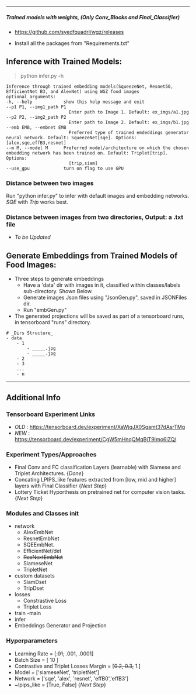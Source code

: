 -------

##### Trained models with weights, (Only Conv_Blocks and Final_Classifier)
- https://github.com/syedfquadri/wgz/releases


- Install all the packages from "Requirements.txt"
## Inference with Trained Models:
> python infer.py -h
```
Inference through trained embedding models(SqueezeNet, Resnet50, EfficientNet B3, and AlexNet) using WGZ food images 
optional arguments:
-h, --help            show this help message and exit
--p1 P1, --img1_path P1
                        Enter path to Image 1. Default: ex_imgs/a1.jpg
--p2 P2, --img2_path P2
                        Enter path to Image 2. Default: ex_imgs/b1.jpg
--emb EMB, --embnet EMB
                        Preferred type of trained emdeddings generator neural network. Default: SqueezeNet[sqe]. Options: [alex,sqe,effB3,resnet]      
--m M, --model M      Preferred model/architecture on which the chosen embedding network has been trained on. Default: Triplet[trip]. Options:       
                        [trip,siam]
--use_gpu             turn on flag to use GPU
```

### Distance between two images
Run "python infer.py" to infer with default images and embedding networks. _SQE_ with _Trip_ works best.

### Distance between images from two directories, Output: a .txt file
- _To be Updated_

## Generate Embeddings from Trained Models of Food Images:
- Three steps to generate embeddings
    - Have a 'data' dir with images in it, classified within classes/labels sub-directory. Shown Below.
    - Generate images Json files using "JsonGen.py", saved in JSONFiles dir.
    - Run "embGen.py"
- The generated projections will be saved as part of a tensorboard runs, in tensorboard "runs" directory. 
```
# _Dirs Structure_
- data
    - 1
        - _____.jpg
        - _____.jpg
    - 2
    - 3
    ...
    - n
```
------------------------------
## Additional Info

### Tensorboard Experiment Links
- *OLD* : https://tensorboard.dev/experiment/XaWjqJX0Sgamt37dAsrTMg
- *NEW* : https://tensorboard.dev/experiment/CgW5mHnqQMqBjT9Imo6iZQ/
### Experiment Types/Approaches
- Final Conv and FC classification Layers (learnable) with Siamese and Triplet Architectures. {*Done*}
- Concating LPIPS_like features extracted from [low, mid and higher] layers with Final Classifier {_*Next Step*_}
- Lottery Ticket Hyporthesis on pretrained net for computer vision tasks. {_*Next Step*_}

### Modules and Classes init
- network
    - AlexEmbNet
    - ResnetEmbNet
    - SQEEmbNet.
    - EfficientNet/det
    - ~~ResNextEmbNet~~
    - SiameseNet
    - TripletNet
- custom datasets
    - SiamDset
    - TripDset
- losses
    - Constrastive Loss
    - Triplet Loss
- train
    -main
- infer
- Embeddings Generator and Projection

### Hyperparameters
- Learning Rate = [~~.01,~~ .001, .0001]
- Batch Size = [ 10 ]
- Contrastive and Triplet Losses Margin = [~~0.2, 0.3,~~ 1.]
- Model = ['siameseNet', 'tripletNet']
- Network = ['sqe', 'alex', 'resnet', 'effB0','effB3'] 
- ~lpips_like = [True, False] {_*Next Step*_}